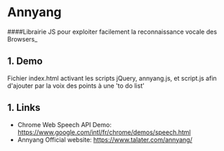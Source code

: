 # Annyang
####Librairie JS pour exploiter facilement la reconnaissance vocale des Browsers_

## 1. Demo
Fichier index.html activant les scripts jQuery, annyang.js, et script.js afin d'ajouter par la voix des points à une 'to do list' 

## 1. Links
- Chrome Web Speech API Demo: https://www.google.com/intl/fr/chrome/demos/speech.html
- Annyang Official website: https://www.talater.com/annyang/
